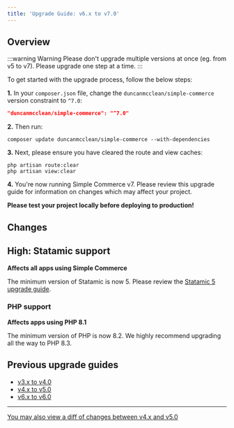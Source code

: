 ```yaml
---
title: 'Upgrade Guide: v6.x to v7.0'
---
```


## Overview

:::warning Warning
Please don't upgrade multiple versions at once (eg. from v5 to v7). Please upgrade one step at a time.
:::

To get started with the upgrade process, follow the below steps:

**1.** In your `composer.json` file, change the `duncanmcclean/simple-commerce` version constraint to `^7.0`:

```json
"duncanmcclean/simple-commerce": "^7.0"
```

**2.** Then run:

```
composer update duncanmcclean/simple-commerce --with-dependencies
```

**3.** Next, please ensure you have cleared the route and view caches:

```
php artisan route:clear
php artisan view:clear
```

**4.** You're now running Simple Commerce v7. Please review this upgrade guide for information on changes which may affect your project.

**Please test your project locally before deploying to production!**

## Changes

## High: Statamic support
**Affects all apps using Simple Commerce**

The minimum version of Statamic is now 5. Please review the [Statamic 5 upgrade guide](https://statamic.dev/upgrade-guide/4-0-to-5-0).

### PHP support
**Affects apps using PHP 8.1**

The minimum version of PHP is now 8.2. We highly recommend upgrading all the way to PHP 8.3.

## Previous upgrade guides

-   [v3.x to v4.0](/upgrade-guides/v3-x-to-v4-0)
-   [v4.x to v5.0](/upgrade-guides/v4-x-to-v5-0)
-   [v6.x to v6.0](/upgrade-guides/v5-x-to-v6-0)

---

[You may also view a diff of changes between v4.x and v5.0](https://github.com/duncanmcclean/simple-commerce/compare/6.x...7.x)
